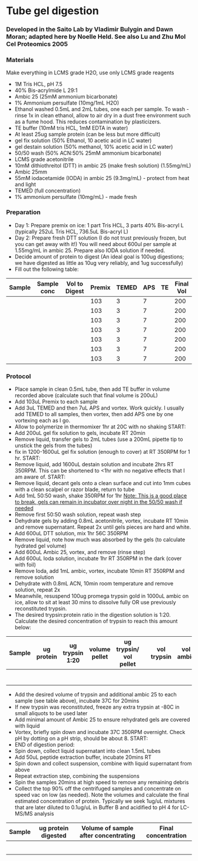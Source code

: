 # Tube gel digestion
### Developed in the Saito Lab by Vladimir Bulygin and Dawn Moran; adapted here by Noelle Held. See also Lu and Zhu Mol Cel Proteomics 2005

### Materials
Make everything in LCMS grade H2O, use only LCMS grade reagents<br>
* 1M Tris HCL, pH 7.5<br>
* 40% Bis-acrylmide L 29:1<br>
* Ambic 25 (25mM ammonium bicarbonate)<br>
* 1% Ammonium persulfate (10mg/1mL H2O)<br>
* Ethanol washed 0.5mL and 2mL tubes, one each per sample. To wash - rinse 1x in clean ethanol, allow to air dry in a dust free environment such as a fume hood. This reduces contamination by plasticizers. <br>
* TE buffer (10mM tris HCL, 1mM EDTA in water)<br>
* At least 25ug sample protein (can be less but more difficult)<br>
* gel fix solution (50% Ethanol, 10 acetic acid in LC water)<br>
* gel destain solution (50% methanol, 10% acetic acid in LC water)<br>
* 50/50 wash (50% ACN:50% 25mM ammonium bicarbonate)<br>
* LCMS grade acetonitrile<br>
* 10mM dithiothreitol (DTT) in ambic 25 (make fresh solution) (1.55mg/mL)<br>
* Ambic 25mm<br>
* 55mM iodacetamide (IODA) in ambic 25 (9.3mg/mL) - protect from heat and light<br>
* TEMED (full concentration)<br>
* 1% ammonium persulfate (10mg/mL) - made fresh<br>


### Preparation
* Day 1: Prepare premix on ice: 1 part Tris HCL, 3 parts 40% Bis-acryl L (typically 252uL Tris HCL, 736.5uL Bis-acryl L)
* Day 2: Prepare fresh DTT solution (I do not trust previously frozen, but you can get away with it!) You will need about 600ul per sample at 1.55mg/mL in ambic 25. Prepare also IODA solution if needed.
* Decide amount of protein to digest (An ideal goal is 100ug digestions; we have digested as little as 10ug very reliably, and 1ug successfully)
* Fill out the following table:

| Sample | Sample  conc | Vol to Digest | Premix | TEMED | APS | TE | Final Vol |
|--------|--------------|---------------|--------|-------|-----|----|-----------|
|         |              |               | 103    | 3     | 7   |    | 200       |
|         |              |               | 103    | 3     | 7   |    | 200       |
|         |              |               | 103    | 3     | 7   |    | 200       |
|         |              |               | 103    | 3     | 7   |    | 200       |
|         |              |               | 103    | 3     | 7   |    | 200       |
|         |              |               | 103    | 3     | 7   |    | 200       |
|         |              |               | 103    | 3     | 7   |    | 200       |
### Protocol
* Place sample in clean 0.5mL tube, then add TE buffer in volume recorded above (calculate such that final volume is 200uL)
* Add 103uL Premix to each sample
* Add 3uL TEMED and then 7uL APS and vortex. Work quickly. I usually add TEMED to all samples, then vortex, then add APS one by one vortexing each as I go.
* Allow to polymerize in thermomixer 1hr at 20C with no shaking START:
* Add 200uL gel fix solution to gels, incubate RT 20min
* Remove liquid, transfer gels to 2mL tubes (use a 200mL pipette tip to unstick the gels from the tubes)
* fix in 1200-1600uL gel fix solution (enough to cover) at RT 350RPM for 1 hr. START:
* Remove liquid, add 1600uL destain solution and incubate 2hrs RT 350RPM. This can be shortened to <1hr with no negative effects that I am aware of. START:
* Remove liquid, decant gels onto a clean surface and cut into 1mm cubes with a clean scalpel or razor blade, return to tube
* Add 1mL 50:50 wash, shake 350RPM for 1hr
<u> Note: This is a good place to break, gels can remain in incubator over night in the 50/50 wash if needed </u>
* Remove first 50:50 wash solution, repeat wash step
* Dehydrate gels by adding 0.8mL acetonitrile, vortex, incubate RT 10min and remove supernatant. Repeat 2x until gels pieces are hard and white.
* Add 600uL DTT solution, mix 1hr 56C 350RPM
* Remove liquid, note how much was absorbed by the gels (to calculate hydrated gel volume)
* Add 600uL Ambic 25, vortex, and remove (rinse step)
* Add 600uL Ioda solution, incubate 1hr RT 350RPM in the dark (cover with foil)
* Remove Ioda, add 1mL ambic, vortex, incubate 10min RT 350RPM and remove solution
* Dehydrate with 0.8mL ACN, 10min room temperature and remove solution, repeat 2x
* Meanwhile, resuspend 100ug promega trypsin gold in 1000uL ambic on ice, allow to sit at least 30 mins to dissolve fully OR use previously reconstituted trypsin.
* The desired trypsin:protein ratio in the digestion solution is 1:20. Calculate the desired concentration of trypsin to reach this amount below:

| Sample | ug protein | ug trypsin 1:20 | volume pellet | ug trypsin/ vol pellet |   | vol  trypsin | vol ambic |
|--------|------------|-----------------|---------------|------------------------|---|--------------|-----------|
|        |            |                 |               |                        |   |              |           |
|        |            |                 |               |                        |   |              |           |
|        |            |                 |               |                        |   |              |           |
|        |            |                 |               |                        |   |              |           |
|        |            |                 |               |                        |   |              |           |
|        |            |                 |               |                        |   |              |           |
|        |            |                 |               |                        |   |              |           |

* Add the desired volume of trypsin and additional ambic 25 to each sample (see table above), incubate 37C for 20mins
* If new trypsin was reconstituted, freeze any extra trypsin at -80C in small aliquots to be used later
* Add minimal amount of Ambic 25 to ensure rehydrated gels are covered with liquid
* Vortex, briefly spin down and incubate 37C 350RPM overnight. Check pH by dotting on a pH strip, should be about 8. START:
* END of digestion period:
* Spin down, collect liquid supernatant into clean 1.5mL tubes
* Add 50uL peptide extraction buffer, incubate 20mins RT
* Spin down and collect suspension, combine with liquid supernatant from above
* Repeat extraction step, combining the suspensions
* Spin the samples 20mins at high speed to remove any remaining debris
* Collect the top 90% off the centrifuged samples and concentrate on speed vac on low (as needed). Note the volumes and calculate the final estimated concentration of protein. Typically we seek 1ug/uL mixtures that are later diluted to 0.1ug/uL in Buffer B and acidified to pH 4 for LC-MS/MS analysis

| Sample | ug protein digested | Volume of sample after concentrating | Final concentration |
|--------|---------------------|------------------------------------- |---------------------|
|        |                     |                                      |                     |
|        |                     |                                      |                     |
|        |                     |                                      |                     |
|        |                     |                                      |                     |
|        |                     |                                      |                     |
|        |                     |                                      |                     |


